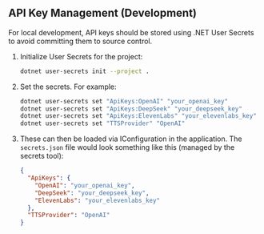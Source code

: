 ## API Key Management (Development)

For local development, API keys should be stored using .NET User Secrets to avoid committing them to source control.

1.  Initialize User Secrets for the project:
    ```bash
    dotnet user-secrets init --project .
    ```
2.  Set the secrets. For example:
    ```bash
    dotnet user-secrets set "ApiKeys:OpenAI" "your_openai_key"
    dotnet user-secrets set "ApiKeys:DeepSeek" "your_deepseek_key"
    dotnet user-secrets set "ApiKeys:ElevenLabs" "your_elevenlabs_key"
    dotnet user-secrets set "TTSProvider" "OpenAI" 
    ```
3.  These can then be loaded via IConfiguration in the application. The `secrets.json` file would look something like this (managed by the secrets tool):
    ```json
    {
      "ApiKeys": {
        "OpenAI": "your_openai_key",
        "DeepSeek": "your_deepseek_key",
        "ElevenLabs": "your_elevenlabs_key"
      },
      "TTSProvider": "OpenAI" 
    }
    ```
